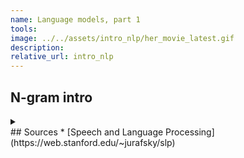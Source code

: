 ```yaml
---
name: Language models, part 1
tools:
image: ../../assets/intro_nlp/her_movie_latest.gif
description:
relative_url: intro_nlp
---
```


## N-gram intro
<details>
<summary markdown="span">
</summary>
A language model is a function that maps a sentence into a degree of certainty. 
Usually we normalize it to be between zero and one, so it resembles a probability but it's not.
A N-gram is the simplest language model, so let's start there.
We also call n-gram a sequence of size n:

$$
\begin{align*}
\vec{w}&=w_{1}^{n}=(w_{1},w_{2},\ldots,w_{n})\\
f(\vec{w})&=p
\end{align*}
$$

The standard way to compute a probability of a sequence of events is through the chain rule:

$$
\begin{align*}
f\left(w_{1}^{n}\right) &=f((w_{1},w_{2},\ldots,w_{N}))\\
&=f\left(w_{1}\right) f\left(w_{2} | w_{1}\right) f\left(w_{3} | w_{1}^{2}\right) \ldots f\left(w_{n} | w_{1}^{n-1}\right) \\
&=\prod_{k=1}^{n} f\left(w_{k} | w_{1}^{k-1}\right)
\end{align*}
$$

How to compute the degree of certainty of a word $w_{k}$ given a context $w_{1}^{k-1}$?
We would have to count how many times the phrase $w_{1}^{k}$ and the context $w_{1}^{k-1}$ were written.

$$
\begin{align*}
f\left(w_{k} | w_{1}^{k-1}\right)&= \frac{C(w_{1}^{k})}{C(w_{1}^{k-1})}
\end{align*}
$$
    
This is impractical since for a good estimate we would need to have a lot of data.

We can also see here that we won't be able to use standard probabilities since we cannot verify the following equality:

$$
\begin{align*}
f(w_{k-1},w_{k})&=f(w_{k-1})f(w_{k}|w_{k-1})\\
&\neq f(w_{k})f(w_{k-1}|w_{k})
\end{align*}
$$

So, we will relax the problem and come up with estimate of $f(w_{k}\|w_{1}^{k-1})$.

$$
\begin{align*}
f\left(w_{n} | w_{1}^{n-1}\right) \approx f\left(w_{n} | w_{n-1}\right)
\end{align*}
$$

Mathematicians call this approximation, Markov's assumption.
The 2-gram model then becomes:

$$
\begin{align*}
f\left(w_{1}^{n}\right) &=\prod_{k=1}^{n} f\left(w_{k} | w_{k-1}\right)
\end{align*}
$$

How do we compute $f\left(w_{k} \| w_{k-1}\right)$?

$$
\begin{align*}
f\left(w_{k} | w_{k-1}\right)&=\frac{C\left(w_{n-1} w_{n}\right)}{\sum_{w} C\left(w_{n-1} w\right)}\\
&=\frac{C(w_{k-1},w_{k})}{C(w_{k-1})}
\end{align*}
$$

Now is a good time to pause for a moment and implement this model.
```python
import numpy as np
from collections import Counter
from nltk.book import *

# text2 = sense and sensibility by jane austen
unigram_counts = Counter(text2)
bigrams = [(text2[i],text2[i+1]) for i in range(len(text2)-1)]
bigram_counts = Counter(bigrams)

def compute_ngram_probability(ngram):
    return bigram_counts[ngram]/unigram_counts[ngram[0]]

def compute_sentence_probability(s):
    s = s.split(' ')
    return np.exp(np.sum([np.log(compute_ngram_probability((s[i],s[i+1]))) for i in range(len(s)-1)]))

>>> compute_sentence_probability('she did not know')
0.00035411344507094833
```
You can try out the code using [this jupyter notebook](https://github.com/nunoskew/language-models-part-1).
</details>
## Sources
* [Speech and Language Processing](https://web.stanford.edu/~jurafsky/slp)
